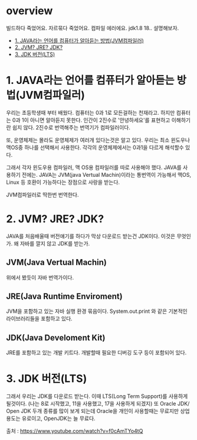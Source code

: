 # overview
빌드하다 죽었어요. 자르묶다 죽었어요. 컴파일 에러에요. jdk1.8 18.. 설명해보자.


- [1. JAVA라는 언어를 컴퓨터가 알아듣는 방법(JVM컴파일러)](#1-java--------------------jvm-----)
- [2. JVM? JRE? JDK?](#2-jvm--jre--jdk-)
- [3. JDK 버전(LTS)](#3-jdk----lts-)


# 1. JAVA라는 언어를 컴퓨터가 알아듣는 방법(JVM컴파일러)
우리는 초등학생때 부터 배웠다. 컴퓨터는 0과 1로 모든걸하는 천재라고.
하지만 컴퓨터는 0과 1이 아니면 알아듣지 못한다. 
인간이 2진수로 '안녕하세요'를 표현하고 이해하기란 쉽지 않다. 
2진수로 번역해주는 번역기가 컴파일러이다.

또, 운영체제는 몰라도 운영체제가 여러개 있다는것은 알고 있다.
우리는 최소 윈도우나 맥OS중 하나를 선택해서 사용한다. 각각의 운영체제에서는 0과1을 다르게 해석할수 있다. 

그래서 각자 윈도우용 컴파일러, 맥 OS용 컴파일러를 따로 사용해야 했다. JAVA를 사용하기 전에는.
JAVA는 JVM(java Vertual Machin)이라는 통번역이 가능해서 맥OS, Linux 등 호환이 가능하다는 장점으로 사랑을 받는다.

JVM컴파일러로 딱한번 번역한다. 


# 2. JVM? JRE? JDK?  
JAVA를 처음배울때 버전얘기를 하다가 막상 다운로드 받는건 JDK이다. 이것은 무엇인가.
왜 자바를 깔지 않고 JDK를 받는가.
## JVM(Java Vertual Machin)
위에서 봤듯이 자바 번역가이다.
## JRE(Java Runtime Enviroment) 
JVM을 포함하고 있는 자바 실행 환경 묶음이다.
System.out.print 와 같은 기본적인 라이브러리들을 포함하고 있다.
## JDK(Java Develoment Kit)
JRE를 포함하고 있는 개발 키트다.
개발할때 필요한 디버깅 도구 등이 포함되어 있다.

# 3. JDK 버전(LTS)
그래서 우리는 JDK를 다운로드 받는다. 이때 LTS(Long Term Support)를 사용하게될것이다.
(나는 8로 시작했고, 11을 사용했고, 17을 사용하게 되겠지)
또 Oracle JDK/ Open JDK 두개 종류를 많이 보게 되는데 
Oracle을 개인이 사용할때는 무료지만 상업용도는 유로이고, OpenJDK는 늘 무료다.

출처 : https://www.youtube.com/watch?v=f0cAmTYo4tQ
